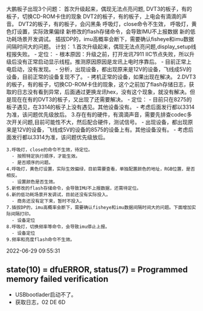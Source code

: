   大鹏板子出现3个问题：
        首次升级起来，偶现无法点亮问题,
        DVT3的板子，有的板子，切换CD-ROM卡住的现象
        DVT2的板子，有的板子，上电会有滴滴的声音。
        DVT2的板子，有的板子，会闪黑条
        呼吸灯，close命令不生效，
        呼吸灯，黄色灯设置，实际效果偏绿
        新修改的flash存储命令，会导致IMU不上报数据
        新的低功耗场景开发调试。
        插拔DP的，imu高概率会断下，需要确认fisheye和imu数据间隔时间大的问题。
    计划：
    1.首次升级起来，偶现无法点亮问题,display_setup线程报失败。
    - 定位：
      - 根本原因：升级之前，打开龙讯7911 IIC节点失败，所以升级后没有正常启动显示线程。推测原因原因是龙讯上电时序靠后。
      - 目前正常上电启动，没有发现。
      - 分析，出现设备，都出现原来是12V的设备，飞线成5V的设备，目前正常的设备复现不了。
      - 拷机正常的设备，如果出现在解决。
    2.DVT3的板子，有的板子，切换CD-ROM卡住的现象，这个之前加了flash存储日志，获取的日志没有看到异常，后面通过更换龙讯hex，没有这个现象，就没有解决。但是现在在有的DVT3的板子，又出现了还需要解决。
    - 定位：
      - 目前只在8275的板子遇见，在3314的板子上没有遇见。其他设备没有。
      - 考虑后面发行都以3314为准，该问题优先级放后。
    3.存在有的硬件，有滴滴声音，需要先排查codec多次开关问题,目前可能性不大，然后配合硬件，测试信号。
      - 出现设备，都出现原来是12V的设备，飞线成5V的设备的8575的设备上有。其他设备没有。
      - 考虑后面发行都以3314为准，该问题优先级放后。

    3.呼吸灯，close的命令不生效，待定位。
      - 按照特定执行顺序，才能生效。
      - 是否顺序的问题。
    4.呼吸灯，黄色灯设置，实际生效偏绿，目前需要查看，单独配置颜色的地址，RGB位置，是否相反。
      - 设置颜色是否生效。
    5.新修改的flash存储命令，会导致IMU不上报数据，还需待定位。
    6.新的低功耗场景开发调试，目前还没有实际投入。
      - 商务还没有定下来，暂时不投入。
    7.插拔DP的，imu高概率会断下，需要确认fisheye和imu数据间隔时间大的问题。下面增加实际间隔打印。
      - 设备定位
    8.呼吸灯，切换频率等命令，会导致imu停止上报。
      - 设备定位
    9.频率和亮度flash命令不生效。



2022-06-29 09:55:31 
## state(10) = dfuERROR, status(7) = Programmed memory failed verification
- USBbootlader启动不了。
- 获取日志，02 DE 6D 